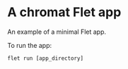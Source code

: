 # A chromat Flet app

An example of a minimal Flet app.

To run the app:

```
flet run [app_directory]
```